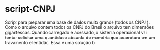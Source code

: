 # script-CNPJ
Script para preparar uma base de dados muito grande (todos os CNPJ ). Como o arquivo contem todos os CNPJ do Brasil o arquivo tem dimensões gigantescas. Quando carregado e acessado, o sistema operacional vai tentar solicitar uma quantidade absurda de memória que acarretara em um travamento e lentidão. Essa é uma solução b
